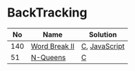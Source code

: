 # BackTracking
| No | Name | Solution |
| -- | -- | -- |
140 | [Word Break II](https://leetcode.cn/problems/Word-Break-II) | [C](../.././solutions/algrithoms/Word%20Break%20II/backtracking.c), [JavaScript](../.././solutions/algrithoms/Word%20Break%20II/backtracking.js)
51 | [N-Queens](https://leetcode.cn/problems/N-Queens) | [C](../.././solutions/algrithoms/N-Queens/backtracking.c)

